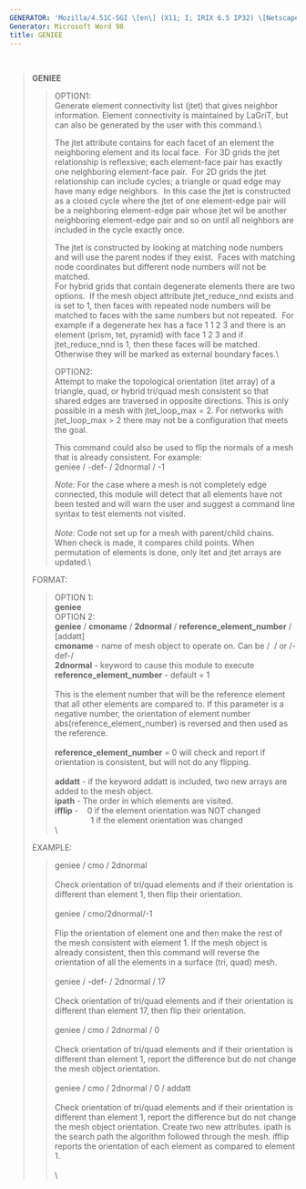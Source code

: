 ```yaml
---
GENERATOR: 'Mozilla/4.51C-SGI \[en\] (X11; I; IRIX 6.5 IP32) \[Netscape\]'
Generator: Microsoft Word 98
title: GENIEE
---
```


 

> **GENIEE**
>
> > OPTION1:\
> > Generate element connectivity list (jtet) that gives neighbor
> > information. Element connectivity is maintained by LaGriT, but can
> > also be generated by the user with this command.\
> >
> > The jtet attribute contains for each facet of an element the
> > neighboring element and its local face.  For 3D grids the jtet
> > relationship is reflexsive; each element-face pair has exactly one
> > neighboring element-face pair.  For 2D grids the jtet relationship
> > can include cycles; a triangle or quad edge may have many edge
> > neighbors.  In this case the jtet is constructed as a closed cycle
> > where the jtet of one element-edge pair will be a neighboring
> > element-edge pair whose jtet wil be another neighboring element-edge
> > pair and so on until all neighbors are included in the cycle exactly
> > once.
> >
> > The jtet is constructed by looking at matching node numbers and will
> > use the parent nodes if they exist.  Faces with matching node
> > coordinates but different node numbers will not be matched.\
> > For hybrid grids that contain degenerate elements there are two
> > options.  If the mesh object attribute jtet\_reduce\_nnd exists and
> > is set to 1, then faces with repeated node numbers will be matched
> > to faces with the same numbers but not repeated.  For example if a
> > degenerate hex has a face 1 1 2 3 and there is an element (prism,
> > tet, pyramid) with face 1 2 3 and if jtet\_reduce\_nnd is 1, then
> > these faces will be matched.  Otherwise they will be marked as
> > external boundary faces.\
> >
> > OPTION2:\
> > Attempt to make the topological orientation (itet array) of a
> > triangle, quad, or hybrid tri/quad mesh consistent so that shared
> > edges are traversed in opposite directions. This is only possible in
> > a mesh with jtet\_loop\_max = 2. For networks with jtet\_loop\_max
> > &gt; 2 there may not be a configuration that meets the goal.
> >
> > This command could also be used to flip the normals of a mesh that
> > is already consistent. For example:\
> > geniee / -def- / 2dnormal / -1
> >
> > *Note:* For the case where a mesh is not completely edge connected,
> > this module will detect that all elements have not been tested and
> > will warn the user and suggest a command line syntax to test
> > elements not visited.\
> > \
> > *Note:* Code not set up for a mesh with parent/child chains. When
> > check is made, it compares child points. When permutation of
> > elements is done, only itet and jtet arrays are updated.\
>
> FORMAT:
>
> > OPTION 1:\
> > **geniee**\
> > OPTION 2:\
> > **geniee** / **cmoname** / **2dnormal** /
> > **reference\_element\_number** / \[addatt\]\
> > **cmoname** - name of mesh object to operate on. Can be /  / or
> > /-def-/\
> > **2dnormal** - keyword to cause this module to execute\
> > **reference\_element\_number** - default = 1\
> > \
> > This is the element number that will be the reference element that
> > all other elements are compared to. If this parameter is a negative
> > number, the orientation of element number
> > abs(reference\_element\_number) is reversed and then used as the
> > reference.\
> > \
> > **reference\_element\_number** = 0 will check and report if
> > orientation is consistent, but will not do any flipping.\
> > \
> > **addatt** - if the keyword addatt is included, two new arrays are
> > added to the mesh object.\
> > **ipath** - The order in which elements are visited.\
> > **ifflip** -    0 if the element orientation was NOT changed\
> >                 1 if the element orientation was changed\
> > \
>
> EXAMPLE:
>
> > geniee / cmo / 2dnormal\
> > \
> > Check orientation of tri/quad elements and if their orientation is
> > different than element 1, then flip their orientation.\
> > \
> > geniee / cmo/2dnormal/-1\
> > \
> > Flip the orientation of element one and then make the rest of the
> > mesh consistent with element 1. If the mesh object is already
> > consistent, then this command will reverse the orientation of all
> > the elements in a surface (tri, quad) mesh.\
> > \
> > geniee / -def- / 2dnormal / 17\
> > \
> > Check orientation of tri/quad elements and if their orientation is
> > different than element 17, then flip their orientation.\
> > \
> > geniee / cmo / 2dnormal / 0\
> > \
> > Check orientation of tri/quad elements and if their orientation is
> > different than element 1, report the difference but do not change
> > the mesh object orientation.\
> > \
> > geniee / cmo / 2dnormal / 0 / addatt\
> > \
> > Check orientation of tri/quad elements and if their orientation is
> > different than element 1, report the difference but do not change
> > the mesh object orientation. Create two new attributes. ipath is the
> > search path the algorithm followed through the mesh. ifflip reports
> > the orientation of each element as compared to element 1.\
> > \
> > \
